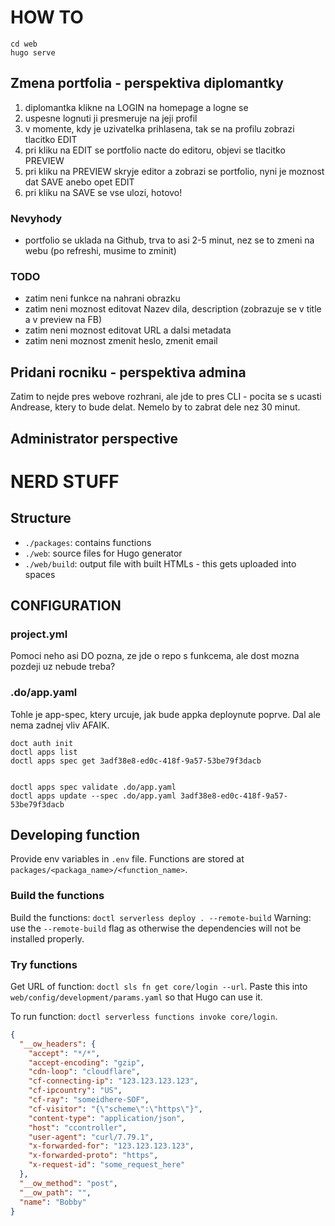 # HOW TO

```
cd web
hugo serve
```

## Zmena portfolia - perspektiva diplomantky
1. diplomantka klikne na LOGIN na homepage a logne se
2. uspesne lognuti ji presmeruje na jeji profil
3. v momente, kdy je uzivatelka prihlasena, tak se na profilu zobrazi tlacitko EDIT
4. pri kliku na EDIT se portfolio nacte do editoru, objevi se tlacitko PREVIEW
5. pri kliku na PREVIEW skryje editor a zobrazi se portfolio, nyni je moznost dat SAVE anebo opet EDIT
6. pri kliku na SAVE se vse ulozi, hotovo!


### Nevyhody
- portfolio se uklada na Github, trva to asi 2-5 minut, nez se to zmeni na webu (po refreshi, musime to zminit)

### TODO
- zatim neni funkce na nahrani obrazku
- zatim neni moznost editovat Nazev dila, description (zobrazuje se v title a v preview na FB)
- zatim neni moznost editovat URL a dalsi metadata
- zatim neni moznost zmenit heslo, zmenit email

## Pridani rocniku - perspektiva admina
Zatim to nejde pres webove rozhrani, ale jde to pres CLI - pocita se s ucasti Andrease, ktery to bude delat.
Nemelo by to zabrat dele nez 30 minut.


## Administrator perspective


# NERD STUFF

## Structure

- `./packages`: contains functions
- `./web`: source files for Hugo generator
- `./web/build`: output file with built HTMLs - this gets uploaded into spaces



## CONFIGURATION

### project.yml

Pomoci neho asi DO pozna, ze jde o repo s funkcema, ale dost mozna pozdeji uz nebude treba?

### .do/app.yaml

Tohle je app-spec, ktery urcuje, jak bude appka deploynute poprve.
Dal ale nema zadnej vliv AFAIK.

```
doct auth init
doctl apps list
doctl apps spec get 3adf38e8-ed0c-418f-9a57-53be79f3dacb


doctl apps spec validate .do/app.yaml
doctl apps update --spec .do/app.yaml 3adf38e8-ed0c-418f-9a57-53be79f3dacb
```

## Developing function

Provide env variables in `.env` file.
Functions are stored at `packages/<packaga_name>/<function_name>`.

### Build the functions
Build the functions: `doctl serverless deploy . --remote-build`
Warning: use the `--remote-build` flag as otherwise the dependencies will not be installed properly.


### Try functions
Get URL of function: `doctl sls fn get core/login --url`.
Paste this into `web/config/development/params.yaml` so that Hugo can use it.

To run function: `doctl serverless functions invoke core/login`.


```json
{
  "__ow_headers": {
    "accept": "*/*",
    "accept-encoding": "gzip",
    "cdn-loop": "cloudflare",
    "cf-connecting-ip": "123.123.123.123",
    "cf-ipcountry": "US",
    "cf-ray": "someidhere-SOF",
    "cf-visitor": "{\"scheme\":\"https\"}",
    "content-type": "application/json",
    "host": "ccontroller",
    "user-agent": "curl/7.79.1",
    "x-forwarded-for": "123.123.123.123",
    "x-forwarded-proto": "https",
    "x-request-id": "some_request_here"
  },
  "__ow_method": "post",
  "__ow_path": "",
  "name": "Bobby"
}
```